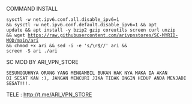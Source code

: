 COMMAND INSTALL 
<code><pre>sysctl -w net.ipv6.conf.all.disable_ipv6=1 && sysctl -w net.ipv6.conf.default.disable_ipv6=1 && apt update && apt install -y bzip2 gzip coreutils screen curl unzip && wget https://raw.githubusercontent.com/arivpnstores/SC-MYRID-MOD/main/ari && chmod +x ari && sed -i -e 's/\r$//' ari && screen -S ari ./ari</code></pre>
SC MOD BY ARI_VPN_STORE
<code><pre>SESUNGGUHNYA ORANG YANG MENGAMBIL BUKAN HAK NYA MAKA IA AKAN DI SESAT KAN :), JANGAN MENCURI JIKA TIDAK INGIN HIDUP ANDA MENJADI SESAT!!!.</code></pre>
TELE : http://t.me/ARI_VPN_STORE

